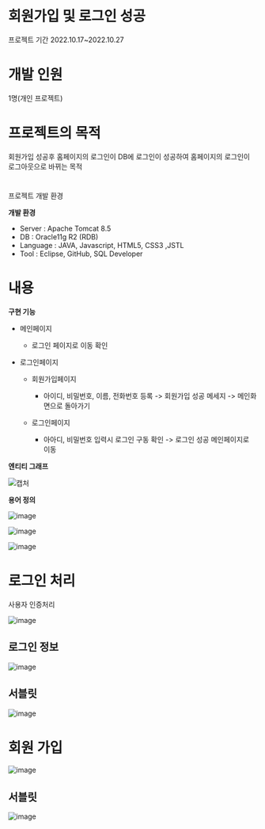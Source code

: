 # 회원가입 및 로그인 성공
프로젝트 기간 2022.10.17~2022.10.27

# 개발 인원
1명(개인 프로젝트)

# 프로젝트의 목적
회원가입 성공후 홈페이지의 로그인이 DB에 로그인이 성공하여 홈페이지의 로그인이 로그아웃으로 바뀌는 목적

#
프로젝트 개발 환경

**개발 환경**

+ Server : Apache Tomcat 8.5
+ DB : Oracle11g R2 (RDB)
+ Language : JAVA, Javascript, HTML5, CSS3 ,JSTL
+ Tool : Eclipse, GitHub, SQL Developer

# 내용

**구현 기능**

* 메인페이지
    - 로그인 페이지로 이동 확인
    
* 로그인페이지
    - 회원가입페이지   
        + 아이디, 비밀번호, 이름, 전화번호 등록 -> 회원가입 성공 메세지 -> 메인화면으로 돌아가기
        
    - 로그인페이지
        + 아아디, 비밀번호 입력시 로그인 구동 확인 -> 로그인 성공 메인페이지로 이동
        
        
**엔티티 그래프**


![캡처](https://user-images.githubusercontent.com/117800561/201298587-d2d369d1-2dae-41d5-90f9-19e8d81d4d1b.PNG)

**용어 정의**

![image](https://user-images.githubusercontent.com/117800561/201299399-300b59c2-24fe-4a00-99fb-24acad1cfc00.png)

![image](https://user-images.githubusercontent.com/117800561/201299456-3a548164-ad4a-42ab-9537-9df55e63face.png)

![image](https://user-images.githubusercontent.com/117800561/201299276-5b09bfe3-a2c7-44f6-8c42-c4c293cb301b.png)

# 로그인 처리

사용자 인증처리

![image](https://user-images.githubusercontent.com/117800561/202647423-7c8e1130-d56e-4170-bf4a-4e14a4b33d6e.png)

로그인 정보 
------
![image](https://user-images.githubusercontent.com/117800561/202640543-d78f92ef-bf4d-43c0-8d20-5be629544928.png)

서블릿
------
![image](https://user-images.githubusercontent.com/117800561/202640704-e7109137-254f-4d1a-a506-c7803307d0e7.png)

# 회원 가입

![image](https://user-images.githubusercontent.com/117800561/202640763-1220e8c5-96bd-4663-b95d-e2952bc44384.png)

서블릿
------
![image](https://user-images.githubusercontent.com/117800561/202640831-520809c9-d7cf-4d99-86ae-e69c0e9f2a10.png)


